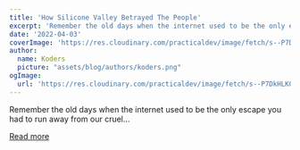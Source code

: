 ```yaml
---
title: 'How Silicone Valley Betrayed The People'
excerpt: 'Remember the old days when the internet used to be the only escape you had to run away from our cruel...'
date: '2022-04-03'
coverImage: 'https://res.cloudinary.com/practicaldev/image/fetch/s--P7DkHLK0--/c_imagga_scale,f_auto,fl_progressive,h_420,q_auto,w_1000/https://dev-to-uploads.s3.amazonaws.com/uploads/articles/44g65djg1cgleg8vto0q.jpeg'
author:
  name: Koders
  picture: "assets/blog/authors/koders.png"
ogImage:
  url: 'https://res.cloudinary.com/practicaldev/image/fetch/s--P7DkHLK0--/c_imagga_scale,f_auto,fl_progressive,h_420,q_auto,w_1000/https://dev-to-uploads.s3.amazonaws.com/uploads/articles/44g65djg1cgleg8vto0q.jpeg'
---
```


Remember the old days when the internet used to be the only escape you had to run away from our cruel...

[Read more](https://dev.to/mosbat/how-silicone-valley-betrayed-the-people-1fd)
